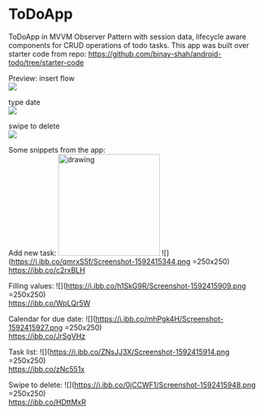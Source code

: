 # ToDoApp

ToDoApp in MVVM Observer Pattern with session data, lifecycle aware components for CRUD operations of todo tasks.
This app was built over starter code from repo: https://github.com/binay-shah/android-todo/tree/starter-code

Preview:
insert flow <br>
![](https://im3.ezgif.com/tmp/ezgif-3-1fa9d17cd801.gif) <br>

type date<br>
![](https://im3.ezgif.com/tmp/ezgif-3-db1e14a730b0.gif) <br>

swipe to delete<br>
![](https://im3.ezgif.com/tmp/ezgif-3-59a1c8ff6f86.gif) <br>

Some snippets from the app: <br>
Add new task: <img src="i.ibb.co/qmrxS5f/Screenshot-1592415344.png" alt="drawing" style="width:200px; height:200px;"/>
![](https://i.ibb.co/qmrxS5f/Screenshot-1592415344.png =250x250) <br>
https://ibb.co/c2rxBLH <br>

Filling values: 
![](https://i.ibb.co/h1SkG9R/Screenshot-1592415909.png =250x250) <br>
https://ibb.co/WpLQr5W <br>

Calendar for due date: 
![](https://i.ibb.co/mhPgk4H/Screenshot-1592415927.png =250x250) <br>
https://ibb.co/JrSgVHz <br>

Task list: 
![](https://i.ibb.co/ZNsJJ3X/Screenshot-1592415914.png =250x250) <br>
https://ibb.co/zNc551x <br>

Swipe to delete: 
![](https://i.ibb.co/0jCCWF1/Screenshot-1592415948.png =250x250) <br>
https://ibb.co/HDttMxR <br>




